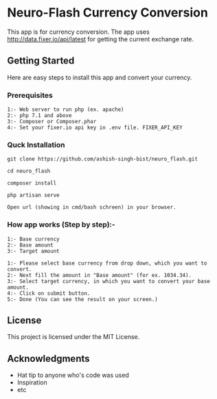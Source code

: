 # Neuro-Flash Currency Conversion

This app is for currency conversion.
The app uses http://data.fixer.io/api/latest for getting the current exchange rate.

## Getting Started

Here are easy steps to install this app and convert your currency.

### Prerequisites

```
1:- Web server to run php (ex. apache)
2:- php 7.1 and above
3:- Composer or Composer.phar
4:- Set your fixer.io api key in .env file. FIXER_API_KEY
```

### Quck Installation

```
git clone https://github.com/ashish-singh-bist/neuro_flash.git

cd neuro_flash

composer install

php artisan serve

Open url (showing in cmd/bash schreen) in your browser.
```

### How app works (Step by step):-

```
1:- Base currency
2:- Base amount
3:- Target amount
```

```
1:- Please select base currency from drop down, which you want to convert.
2:- Next fill the amount in "Base amount" (for ex. 1034.34).
3:- Select target currency, in which you want to convert your base amount.
4:- Click on submit button.
5:- Done (You can see the result on your screen.)
```

## License

This project is licensed under the MIT License.

## Acknowledgments

* Hat tip to anyone who's code was used
* Inspiration
* etc